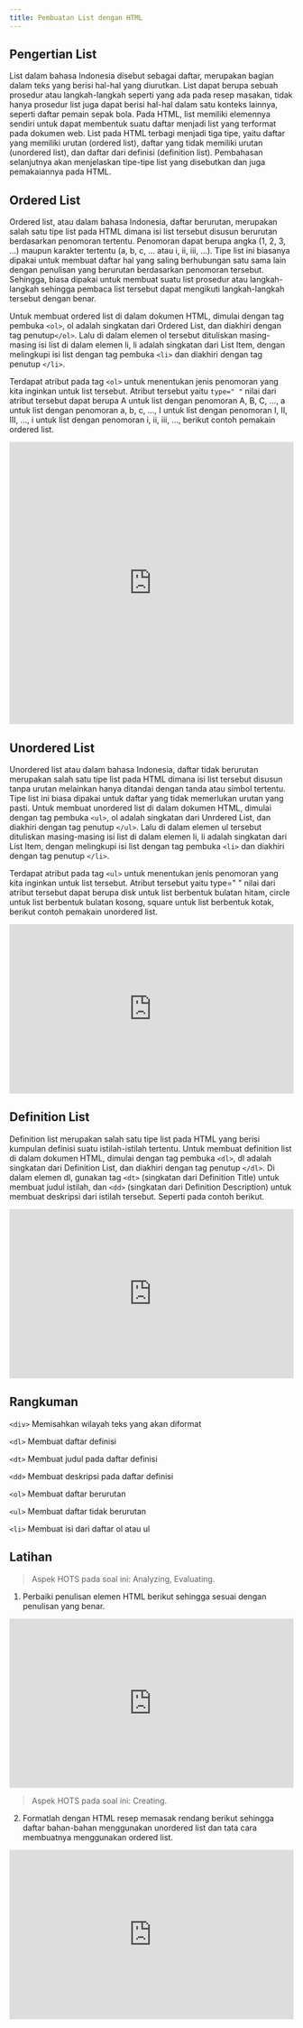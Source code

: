 ```yaml
---
title: Pembuatan List dengan HTML
---
```


## Pengertian List

List dalam bahasa Indonesia disebut sebagai daftar, merupakan bagian dalam teks yang berisi hal-hal yang diurutkan. List dapat berupa sebuah prosedur atau langkah-langkah seperti yang ada pada resep masakan, tidak hanya prosedur list juga dapat berisi hal-hal dalam satu konteks lainnya, seperti daftar pemain sepak bola. Pada HTML, list memiliki elemennya sendiri untuk dapat membentuk suatu daftar menjadi list yang terformat pada dokumen web. List pada HTML terbagi menjadi tiga tipe, yaitu daftar yang memiliki urutan (ordered list), daftar yang tidak memiliki urutan (unordered list), dan daftar dari definisi (definition list). Pembahasan selanjutnya akan menjelaskan tipe-tipe list yang disebutkan dan juga pemakaiannya pada HTML.

## Ordered List
Ordered list, atau dalam bahasa Indonesia, daftar berurutan, merupakan salah satu tipe list pada HTML dimana isi list tersebut disusun berurutan berdasarkan penomoran tertentu. Penomoran dapat berupa angka (1, 2, 3, ...) maupun karakter tertentu (a, b, c, … atau i, ii, iii, …). Tipe list ini biasanya dipakai untuk membuat daftar hal yang saling berhubungan satu sama lain dengan penulisan yang berurutan berdasarkan penomoran tersebut. Sehingga, biasa dipakai untuk membuat suatu list prosedur atau langkah-langkah sehingga pembaca list tersebut dapat mengikuti langkah-langkah tersebut dengan benar.

Untuk membuat ordered list di dalam dokumen HTML, dimulai dengan tag pembuka `<ol>`, ol adalah singkatan dari Ordered List, dan diakhiri dengan tag penutup`</ol>`. Lalu di dalam elemen ol tersebut dituliskan masing-masing isi list di dalam elemen li, li adalah singkatan dari List Item, dengan melingkupi isi list dengan tag pembuka `<li>` dan diakhiri dengan tag penutup `</li>`.

Terdapat atribut pada tag `<ol>` untuk menentukan jenis penomoran yang kita inginkan untuk list tersebut. Atribut tersebut yaitu `type=" "` nilai dari atribut tersebut dapat berupa A untuk list dengan penomoran A, B, C, …, a untuk list dengan penomoran a, b, c, …, I untuk list dengan penomoran I, II, III, …, i untuk list dengan penomoran i, ii, iii, …, berikut contoh pemakain ordered list.

<iframe height="500" width="100%" scrolling="no" title="list::contoh1" src="https://codepen.io/risesia/embed/zYazwjb?default-tab=html%2Cresult" frameborder="no" loading="lazy" allowtransparency="true" allowfullscreen="true">
  See the Pen <a href="https://codepen.io/risesia/pen/zYazwjb">
  list::contoh1</a> by Rizky (<a href="https://codepen.io/risesia">@risesia</a>)
  on <a href="https://codepen.io">CodePen</a>.
</iframe>

## Unordered List

Unordered list atau dalam bahasa Indonesia, daftar tidak berurutan merupakan salah satu tipe list pada HTML dimana isi list tersebut disusun tanpa urutan melainkan hanya ditandai dengan tanda atau simbol tertentu. Tipe list ini biasa dipakai untuk daftar yang tidak memerlukan urutan yang pasti.
Untuk membuat unordered list di dalam dokumen HTML, dimulai dengan tag pembuka `<ul>`, ol adalah singkatan dari Unrdered List, dan diakhiri dengan tag penutup `</ul>`. Lalu di dalam elemen ul tersebut dituliskan masing-masing isi list di dalam elemen li, li adalah singkatan dari List Item, dengan melingkupi isi list dengan tag pembuka `<li>` dan diakhiri dengan tag penutup `</li>`.

Terdapat atribut pada tag `<ul>` untuk menentukan jenis penomoran yang kita inginkan untuk list tersebut. Atribut tersebut yaitu type=" " nilai dari atribut tersebut dapat berupa disk untuk list berbentuk bulatan hitam, circle untuk list berbentuk bulatan kosong, square untuk list berbentuk kotak, berikut contoh pemakain unordered list.

<iframe height="300" width="100%" scrolling="no" title="list::contoh2" src="https://codepen.io/risesia/embed/ZERyKRm?default-tab=html%2Cresult" frameborder="no" loading="lazy" allowtransparency="true" allowfullscreen="true">
  See the Pen <a href="https://codepen.io/risesia/pen/ZERyKRm">
  list::contoh2</a> by Rizky (<a href="https://codepen.io/risesia">@risesia</a>)
  on <a href="https://codepen.io">CodePen</a>.
</iframe>

## Definition List

Definition list merupakan salah satu tipe list pada HTML yang berisi kumpulan definisi suatu istilah-istilah tertentu.
Untuk membuat definition list di dalam dokumen HTML, dimulai dengan tag pembuka `<dl>`, dl adalah singkatan dari Definition List, dan diakhiri dengan tag penutup `</dl>`. Di dalam elemen dl, gunakan tag `<dt>` (singkatan dari Definition Title) untuk membuat judul istilah, dan `<dd>` (singkatan dari Definition Description) untuk membuat deskripsi dari istilah tersebut. Seperti pada contoh berikut.

<iframe height="300" width="100%" scrolling="no" title="list::contoh3" src="https://codepen.io/risesia/embed/jOKwmpx?default-tab=html%2Cresult" frameborder="no" loading="lazy" allowtransparency="true" allowfullscreen="true">
  See the Pen <a href="https://codepen.io/risesia/pen/jOKwmpx">
  list::contoh3</a> by Rizky (<a href="https://codepen.io/risesia">@risesia</a>)
  on <a href="https://codepen.io">CodePen</a>.
</iframe>

## Rangkuman

`<div>` Memisahkan wilayah teks yang akan diformat

`<dl>` Membuat daftar definisi

`<dt>` Membuat judul pada daftar definisi

`<dd>` Membuat deskripsi pada daftar definisi

`<ol>` Membuat daftar berurutan

`<ul>` Membuat daftar tidak berurutan

`<li>` Membuat isi dari daftar ol atau ul

## Latihan

> Aspek HOTS pada soal ini: Analyzing, Evaluating.

1. Perbaiki penulisan elemen HTML berikut sehingga sesuai dengan penulisan yang benar.

<iframe height="300" width="100%" scrolling="no" title="Latihan  4.1" src="https://codepen.io/risesia/embed/MWXojNr?default-tab=html%2Cresult&editable=true" frameborder="no" loading="lazy" allowtransparency="true" allowfullscreen="true">
  See the Pen <a href="https://codepen.io/risesia/pen/MWXojNr">
  Latihan  4.1</a> by Rizky (<a href="https://codepen.io/risesia">@risesia</a>)
  on <a href="https://codepen.io">CodePen</a>.
</iframe>

> Aspek HOTS pada soal ini: Creating.

2. Formatlah dengan HTML resep memasak rendang berikut sehingga daftar bahan-bahan menggunakan unordered list dan tata cara membuatnya menggunakan ordered list.

<iframe height="300" width="100%" scrolling="no" title="Latihan 4.2" src="https://codepen.io/risesia/embed/PoajboZ?default-tab=html%2Cresult&editable=true" frameborder="no" loading="lazy" allowtransparency="true" allowfullscreen="true">
  See the Pen <a href="https://codepen.io/risesia/pen/PoajboZ">
  Latihan 4.2</a> by Rizky (<a href="https://codepen.io/risesia">@risesia</a>)
  on <a href="https://codepen.io">CodePen</a>.
</iframe>